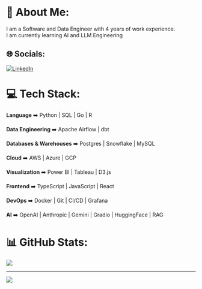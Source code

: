 # 💫 About Me:
I am a Software and Data Engineer with 4 years of work experience.<br>I am currently learning AI and LLM Engineering


## 🌐 Socials:
[![LinkedIn](https://img.shields.io/badge/LinkedIn-%230077B5.svg?logo=linkedin&logoColor=white)](https://linkedin.com/in/teguh-samudra) 

# 💻 Tech Stack:

**Language** ➡️ Python | SQL | Go | R

**Data Engineering** ➡️ Apache Airflow | dbt 

**Databases & Warehouses** ➡️ Postgres | Snowflake | MySQL

**Cloud** ➡️ AWS | Azure | GCP

**Visualization** ➡️ Power BI | Tableau | D3.js

**Frontend** ➡️ TypeScript | JavaScript | React

**DevOps** ➡️ Docker | Git | CI/CD | Grafana

**AI** ➡️ OpenAI | Anthropic | Gemini | Gradio | HuggingFace | RAG

# 📊 GitHub Stats:
![](https://github-readme-stats.vercel.app/api/top-langs/?username=teguhsam&theme=radical&hide_border=false&include_all_commits=true&count_private=true&layout=compact&hide=jupyter%20notebook)

---
[![](https://visitcount.itsvg.in/api?id=teguhsam&icon=0&color=0)](https://visitcount.itsvg.in)

<!-- Proudly created with GPRM ( https://gprm.itsvg.in ) -->

